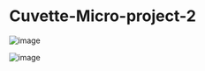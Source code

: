 # Cuvette-Micro-project-2

![image](https://github.com/user-attachments/assets/cf3ed222-1bba-465c-b35c-2332a54965cf)

![image](https://github.com/user-attachments/assets/e9c1ec63-6f4a-4eb1-b022-5e56fa2d2d01)

